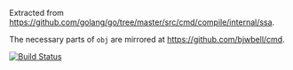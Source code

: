 Extracted from https://github.com/golang/go/tree/master/src/cmd/compile/internal/ssa.

The necessary parts of `obj` are mirrored at https://github.com/bjwbell/cmd.

[![Build Status](https://travis-ci.org/bjwbell/ssa.svg?branch=master)](https://travis-ci.org/bjwbell/ssa)
